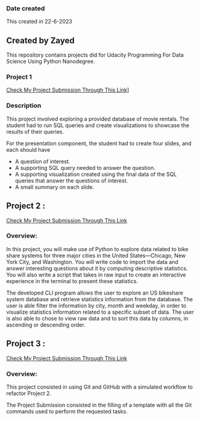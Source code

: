 
### Date created
This created in 22-6-2023

## Created by Zayed

This repository contains projects did for Udacity Programming For Data Science Using Python Nanodegree.


### Project 1
[Check My Project Submission Through This Link](https://github.com/zayed1/pdsnd_github/tree/master/project%201)]

### Description
This project involved exploring a provided database of movie rentals. The student had to run SQL queries and create visualizations to showcase the results of their queries.

For the presentation component, the student had to create four slides, and each should have 
* A question of interest.
* A supporting SQL query needed to answer the question.
* A supporting visualization created using the final data of the SQL queries that answer the questions of interest.
* A small summary on each slide.

## Project 2 :
[Check My Project Submission Through This Link](https://github.com/zayed1/pdsnd_github/tree/master/project%202)

### Overview:

In this project, you will make use of Python to explore data related to bike share systems for three major cities in the United States—Chicago, New York City, and Washington. You will write code to import the data and answer interesting questions about it by computing descriptive statistics. You will also write a script that takes in raw input to create an interactive experience in the terminal to present these statistics.

The developed CLI program allows the user to explore an US bikeshare system database and retrieve statistics information from the database. The user is able filter the information by city, month and weekday, in order to visualize statistics information related to a specific subset of data. The user is also able to chose to view raw data and to sort this data by columns, in ascending or descending order.


## Project 3 :
[Check My Project Submission Through This Link]()

### Overview:

This project consisted in using Git and GitHub with a simulated workflow to refactor Project 2.

The Project Submission consisted in the filling of a template with all the Git commands used to perform the requested tasks.
